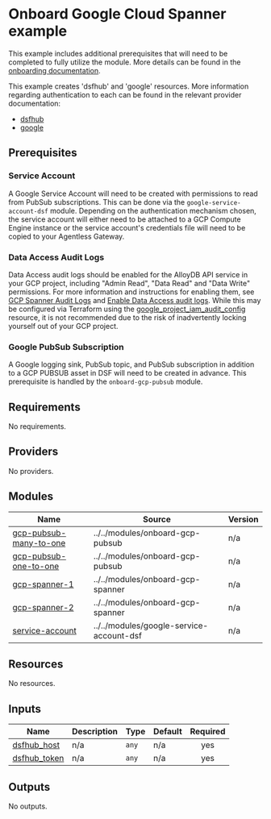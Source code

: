 # Onboard Google Cloud Spanner example
This example includes additional prerequisites that will need to be completed to fully utilize the module. More details can be found in the [onboarding documentation](https://docs.imperva.com/bundle/onboarding-databases-to-sonar-reference-guide/page/Spanner-Onboarding-Steps_48367568.html).

This example creates 'dsfhub' and 'google' resources. More information regarding authentication to each can be found in the relevant provider documentation:
- [dsfhub](https://registry.terraform.io/providers/imperva/dsfhub/latest/docs)
- [google](https://registry.terraform.io/providers/hashicorp/google/latest/docs)

## Prerequisites
### Service Account
A Google Service Account will need to be created with permissions to read from PubSub subscriptions. This can be done via the ``google-service-account-dsf`` module. Depending on the authentication mechanism chosen, the service account will either need to be attached to a GCP Compute Engine instance or the service account's credentials file will need to be copied to your Agentless Gateway.

### Data Access Audit Logs
Data Access audit logs should be enabled for the AlloyDB API service in your GCP project, including "Admin Read", "Data Read" and "Data Write" permissions. For more information and instructions for enabling them, see [GCP Spanner Audit Logs](https://cloud.google.com/spanner/docs/audit-logging) and [Enable Data Access audit logs](https://cloud.google.com/logging/docs/audit/configure-data-access). While this may be configured via Terraform using the [google_project_iam_audit_config](https://registry.terraform.io/providers/hashicorp/google/latest/docs/resources/google_project_iam#google_project_iam_audit_config) resource, it is not recommended due to the risk of inadvertently locking yourself out of your GCP project.

### Google PubSub Subscription
A Google logging sink, PubSub topic, and PubSub subscription in addition to a GCP PUBSUB asset in DSF will need to be created in advance. This prerequisite is handled by the ``onboard-gcp-pubsub`` module.
<!-- BEGIN_TF_DOCS -->
## Requirements

No requirements.

## Providers

No providers.

## Modules

| Name | Source | Version |
|------|--------|---------|
| <a name="module_gcp-pubsub-many-to-one"></a> [gcp-pubsub-many-to-one](#module\_gcp-pubsub-many-to-one) | ../../modules/onboard-gcp-pubsub | n/a |
| <a name="module_gcp-pubsub-one-to-one"></a> [gcp-pubsub-one-to-one](#module\_gcp-pubsub-one-to-one) | ../../modules/onboard-gcp-pubsub | n/a |
| <a name="module_gcp-spanner-1"></a> [gcp-spanner-1](#module\_gcp-spanner-1) | ../../modules/onboard-gcp-spanner | n/a |
| <a name="module_gcp-spanner-2"></a> [gcp-spanner-2](#module\_gcp-spanner-2) | ../../modules/onboard-gcp-spanner | n/a |
| <a name="module_service-account"></a> [service-account](#module\_service-account) | ../../modules/google-service-account-dsf | n/a |

## Resources

No resources.

## Inputs

| Name | Description | Type | Default | Required |
|------|-------------|------|---------|:--------:|
| <a name="input_dsfhub_host"></a> [dsfhub\_host](#input\_dsfhub\_host) | n/a | `any` | n/a | yes |
| <a name="input_dsfhub_token"></a> [dsfhub\_token](#input\_dsfhub\_token) | n/a | `any` | n/a | yes |

## Outputs

No outputs.
<!-- END_TF_DOCS -->